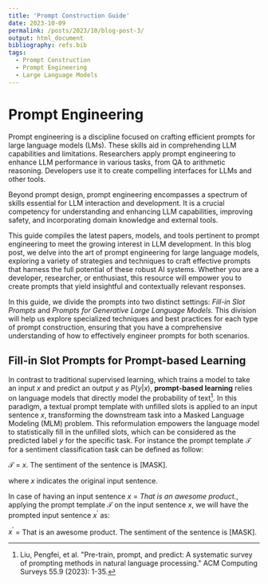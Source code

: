 ```yaml
---
title: 'Prompt Construction Guide'
date: 2023-10-09
permalink: /posts/2023/10/blog-post-3/
output: html_document
bibliography: refs.bib  
tags:
  - Prompt Construction
  - Prompt Engineering
  - Large Language Models
---
```


Prompt Engineering
======
Prompt engineering is a discipline focused on crafting efficient prompts for large language models (LMs). These skills aid in comprehending LLM capabilities and limitations. Researchers apply prompt engineering to enhance LLM performance in various tasks, from QA to arithmetic reasoning. Developers use it to create compelling interfaces for LLMs and other tools.

Beyond prompt design, prompt engineering encompasses a spectrum of skills essential for LLM interaction and development. It is a crucial competency for understanding and enhancing LLM capabilities, improving safety, and incorporating domain knowledge and external tools.

This guide compiles the latest papers, models, and tools pertinent to prompt engineering to meet the growing interest in LLM development. In this blog post, we delve into the art of prompt engineering for large language models, exploring a variety of strategies and techniques to craft effective prompts that harness the full potential of these robust AI systems. Whether you are a developer, researcher, or enthusiast, this resource will empower you to create prompts that yield insightful and contextually relevant responses.

In this guide, we divide the prompts into two distinct settings: *Fill-in Slot Prompts* and *Prompts for Generative Large Language Models.* This division will help us explore specialized techniques and best practices for each type of prompt construction, ensuring that you have a comprehensive understanding of how to effectively engineer prompts for both scenarios.

## Fill-in Slot Prompts for Prompt-based Learning
In contrast to traditional supervised learning, which trains a model to take an input $x$ and predict an output $y$ as $P(y|x)$, **prompt-based learning** relies on language models that directly model the probability of text[^1]. In this paradigm, a textual prompt template with unfilled slots is applied to an input sentence $x$, transforming the downstream task into a Masked Language Modeling (MLM) problem. This reformulation empowers the language model to statistically fill in the unfilled slots, which can be considered as the predicted label $y$ for the specific task.
For instance the prompt template $\mathcal{T}$ for a sentiment classification task can be defined as follow:

$\mathcal{T}$ = $x$. The sentiment of the sentence is [MASK].

where $x$ indicates the original input sentence.

In case of having an input sentence $x$ = *That is an awesome product.*, applying the prompt template $\mathcal{T}$ on the input sentence $x$, we will have the prompted input sentence $x^ \prime$ as:


$x^ \prime$ = That is an awesome product. The sentiment of the sentence is [MASK].


[^1]: Liu, Pengfei, et al. "Pre-train, prompt, and predict: A systematic survey of prompting methods in natural language processing." ACM Computing Surveys 55.9 (2023): 1-35.